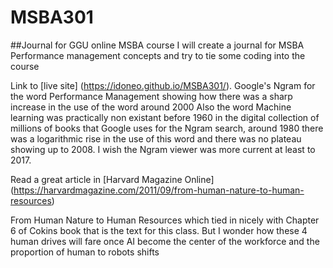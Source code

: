 # MSBA301
##Journal for GGU online MSBA course
I will create a journal for MSBA Performance management concepts and try to tie some coding into the course


Link to [live site] (https://idoneo.github.io/MSBA301/).
Google's Ngram for the word Performance Management showing how there was a sharp increase in the use of the word around
2000
Also the word Machine learning was practically non existant before 1960 in the digital collection of millions of books that Google uses for the Ngram search, around 1980 there was a logarithmic rise in the use of this word and there was no plateau showing up to 2008. I wish the Ngram viewer was more current at least to 2017.

Read a great article in [Harvard Magazine Online] (https://harvardmagazine.com/2011/09/from-human-nature-to-human-resources)

From Human Nature to Human Resources which tied in nicely with Chapter 6 of Cokins book that is the text for this class. But I wonder how these 4 human drives will fare once AI become the center of the workforce and the proportion of human to robots shifts

